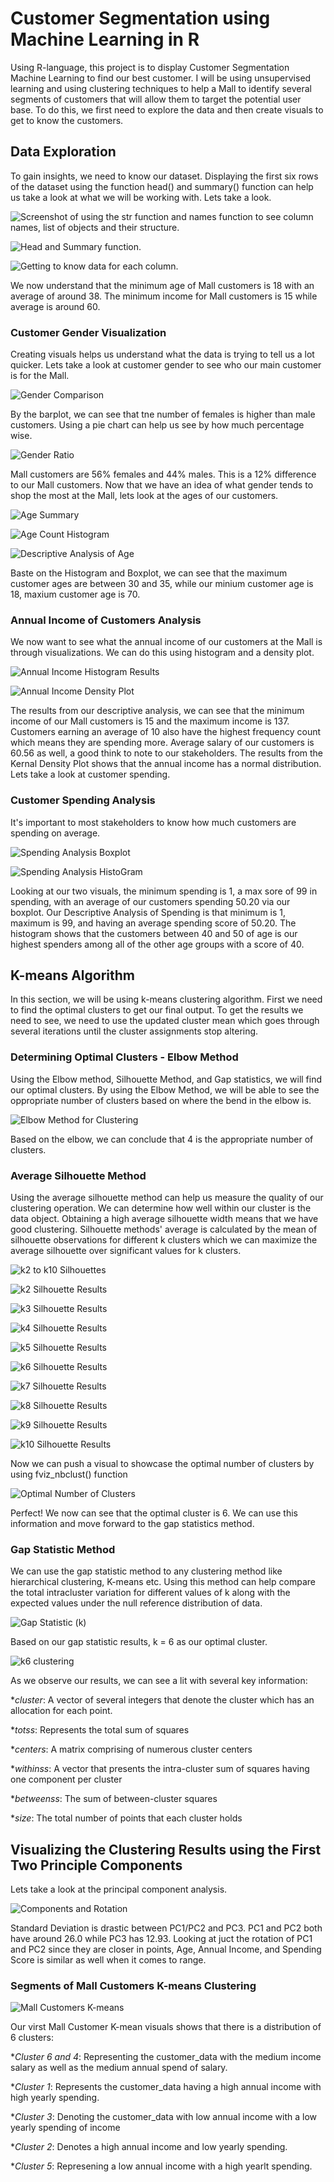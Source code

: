 # Customer Segmentation using Machine Learning in R
Using R-language, this project is to display Customer Segmentation Machine Learning to find our best customer. I will be using unsupervised learning and using clustering techniques to help a Mall to identify several segments of customers that will allow them to target the potential user base. To do this, we first need to explore the data and then create visuals to get to know the customers.

## Data Exploration
To gain insights, we need to know our dataset.  Displaying the first six rows of the dataset using the function head() and summary() function can help us take a look at what we will be working with. Lets take a look.

![Screenshot of using the str function and names function to see column names, list of objects and their structure.](https://github.com/CrawleyM29/CustoSeg-ML/blob/data-engineering/Customer%20Segmentation/Visuals/DataExploration1.JPG)

![Head and Summary function.](https://github.com/CrawleyM29/CustoSeg-ML/blob/data-engineering/Customer%20Segmentation/Visuals/DataExploration2.JPG)

![Getting to know data for each column.](https://github.com/CrawleyM29/CustoSeg-ML/blob/data-engineering/Customer%20Segmentation/Visuals/DataExploration3.JPG)

We now understand that the minimum age of Mall customers is 18 with an average of around 38. The minimum income for Mall customers is 15 while average is around 60.

### Customer Gender Visualization

Creating visuals helps us understand what the data is trying to tell us a lot quicker.  Lets take a look at customer gender to see who our main customer is for the Mall.

![Gender Comparison](https://github.com/CrawleyM29/CustoSeg-ML/blob/data-engineering/Customer%20Segmentation/Visuals/Gender%20Comparison%20BarPlot.JPG)

By the barplot, we can see that tne number of females is higher than male customers.  Using a pie chart can help us see by how much percentage wise.

![Gender Ratio](https://github.com/CrawleyM29/CustoSeg-ML/blob/data-engineering/Customer%20Segmentation/Visuals/Male_Female%20Ratio%20Pie%20Chart.JPG)

Mall customers are 56% females and 44% males.  This is a 12% difference to our Mall customers. Now that we have an idea of what gender tends to shop the most at the Mall, lets look at the ages of our customers.

![Age Summary](https://github.com/CrawleyM29/CustoSeg-ML/blob/data-engineering/Customer%20Segmentation/Visuals/AgeSummary.JPG)

![Age Count Histogram](https://github.com/CrawleyM29/CustoSeg-ML/blob/data-engineering/Customer%20Segmentation/Visuals/Age%20Count%20Histogram.JPG)

![Descriptive Analysis of Age](https://github.com/CrawleyM29/CustoSeg-ML/blob/data-engineering/Customer%20Segmentation/Visuals/Age%20DescriptiveAnalysis%20Boxplot.JPG)

Baste on the Histogram and Boxplot, we can see that the maximum customer ages are between 30 and 35, while our minium customer age is 18, maxium customer age is 70.

### Annual Income of Customers Analysis

We now want to see what the annual income of our customers at the Mall is through visualizations.  We can do this using histogram and a density plot.

![Annual Income Histogram Results](https://github.com/CrawleyM29/CustoSeg-ML/blob/data-engineering/Customer%20Segmentation/Visuals/AnnualIncome%20Histogram.JPG)

![Annual Income Density Plot](https://github.com/CrawleyM29/CustoSeg-ML/blob/data-engineering/Customer%20Segmentation/Visuals/Annual%20Income%20Density%20Plot.JPG)

The results from our descriptive analysis, we can see that the minimum income of our Mall customers is 15 and the maximum income is 137. Customers earning  an average of 10 also have the highest frequency count which means they are spending more.  Average salary of our customers is 60.56 as well, a good think to note to our stakeholders. The results from the Kernal Density Plot  shows that the annual income has a normal distribution.  Lets take a look at customer spending.

### Customer Spending Analysis

It's important to most stakeholders to know how much customers are spending on average.

![Spending Analysis Boxplot](https://github.com/CrawleyM29/CustoSeg-ML/blob/data-engineering/Customer%20Segmentation/Visuals/SpendingScore%20Boxplot.JPG)

![Spending Analysis HistoGram](https://github.com/CrawleyM29/CustoSeg-ML/blob/data-engineering/Customer%20Segmentation/Visuals/SpendingScore%20HistoGram.JPG)

Looking at our two visuals, the minimum spending is 1, a max sore of 99 in spending, with an average of our customers spending 50.20 via our boxplot. Our Descriptive Analysis of Spending is that minimum is 1, maximum is 99, and having an average spending score of 50.20.  The histogram shows that the customers between 40 and 50 of age is our highest spenders among all of the other age groups with a score of 40.

## K-means Algorithm

In this section, we will be using k-means clustering algorithm.  First we need to find the optimal clusters to get our final output. To get the results we need to see, we need to use the updated cluster mean which goes through several iterations until the cluster assignments stop altering. 

### Determining Optimal Clusters - Elbow Method

Using the Elbow method, Silhouette Method, and Gap statistics, we will find our optimal clusters. By using the Elbow Method, we will be able to see the oppropriate number of clusters based on where the bend in the elbow is.

![Elbow Method for Clustering](https://github.com/CrawleyM29/CustoSeg-ML/blob/data-engineering/Customer%20Segmentation/Visuals/Number%20of%20clusters%20K.JPG)

Based on the elbow, we can conclude that 4 is the appropriate number of clusters.

### Average Silhouette Method

Using the average silhouette method can help us measure the quality of our clustering operation.  We can determine how well within our cluster is the data object.  Obtaining a high average silhouette width means that we have good clustering.  Silhouette methods' average is calculated by the mean of silhouette observations for different k clusters which we can maximize the average silhouette over significant values for k clusters.

![k2 to k10 Silhouettes](https://github.com/CrawleyM29/CustoSeg-ML/blob/data-engineering/Customer%20Segmentation/Visuals/k%20means%20codes.JPG)

![k2 Silhouette Results](https://github.com/CrawleyM29/CustoSeg-ML/blob/data-engineering/Customer%20Segmentation/Visuals/AverageSilhouette%20k2%200.29.JPG)

![k3 Silhouette Results](https://github.com/CrawleyM29/CustoSeg-ML/blob/data-engineering/Customer%20Segmentation/Visuals/AverageSilhouette%20k3%200.38.JPG)

![k4 Silhouette Results](https://github.com/CrawleyM29/CustoSeg-ML/blob/data-engineering/Customer%20Segmentation/Visuals/AverageSilhouette%20k4%200.41.JPG)

![k5 Silhouette Results](https://github.com/CrawleyM29/CustoSeg-ML/blob/data-engineering/Customer%20Segmentation/Visuals/AverageSilhouette%20k5%200.44.JPG)

![k6 Silhouette Results](https://github.com/CrawleyM29/CustoSeg-ML/blob/data-engineering/Customer%20Segmentation/Visuals/AverageSilhouette%20k6%200.45.JPG)

![k7 Silhouette Results](https://github.com/CrawleyM29/CustoSeg-ML/blob/data-engineering/Customer%20Segmentation/Visuals/AverageSilhouette%20k7%200.44.JPG)

![k8 Silhouette Results](https://github.com/CrawleyM29/CustoSeg-ML/blob/data-engineering/Customer%20Segmentation/Visuals/AverageSilhouette%20k8%200.43.JPG)

![k9 Silhouette Results](https://github.com/CrawleyM29/CustoSeg-ML/blob/data-engineering/Customer%20Segmentation/Visuals/AverageSilhouette%20k9%200.41.JPG)

![k10 Silhouette Results](https://github.com/CrawleyM29/CustoSeg-ML/blob/data-engineering/Customer%20Segmentation/Visuals/AverageSilhouette%20k10%200.38.JPG)

Now we can push a visual to showcase the optimal number of clusters by using fviz_nbclust() function

![Optimal Number of Clusters](https://github.com/CrawleyM29/CustoSeg-ML/blob/data-engineering/Customer%20Segmentation/Visuals/OptimalNum%20of%20Clusters.JPG)

Perfect! We now can see that the optimal cluster is 6. We can use this information and move forward to the gap statistics method.

### Gap Statistic Method

We can use the gap statistic method to any clustering method like hierarchical clustering, K-means etc. Using this method can help compare the total intracluster variation for different values of k along with the expected values under the null reference distribution of data.

![Gap Statistic (k)](https://github.com/CrawleyM29/CustoSeg-ML/blob/data-engineering/Customer%20Segmentation/Visuals/stat_gap%20visual.JPG)

Based on our gap statistic results, k = 6 as our optimal cluster.

![k6 clustering](https://github.com/CrawleyM29/CustoSeg-ML/blob/data-engineering/Customer%20Segmentation/Visuals/k6%20cluster%20results.JPG)

As we observe our results, we can see a lit with several key information:

**cluster*: A vector of several integers that denote the cluster which has an allocation for each point.

**totss*: Represents the total sum of squares

**centers*: A matrix comprising of numerous cluster centers

**withinss*: A vector that presents the intra-cluster sum of squares having one component per cluster

**betweenss*: The sum of between-cluster squares

**size*: The total number of points that each cluster holds

## Visualizing the Clustering Results using the First Two Principle Components

Lets take a look at the principal component analysis.

![Components and Rotation](https://github.com/CrawleyM29/CustoSeg-ML/blob/data-engineering/Customer%20Segmentation/Visuals/visual%20for%201st%20two%20principle%20components%202.JPG)

Standard Deviation is drastic between PC1/PC2 and PC3.  PC1 and PC2 both have around 26.0 while PC3 has 12.93. Looking at juct the rotation of PC1 and PC2 since they are closer in points, Age, Annual Income, and Spending Score is similar as well when it comes to range.

### Segments of Mall Customers K-means Clustering

![Mall Customers K-means](https://github.com/CrawleyM29/CustoSeg-ML/blob/data-engineering/Customer%20Segmentation/Visuals/Segment%20Mall%20Customers%20kmeans%20clustering.JPG)

Our virst Mall Customer K-mean visuals shows that there is a distribution of 6 clusters:

**Cluster 6 and 4*: Representing the customer_data with the medium income salary as well as the medium annual spend of salary.

**Cluster 1*: Represents the customer_data having a high annual income with high yearly spending.

**Cluster 3*: Denoting the customer_data with low annual income with a low yearly spending of income

**Cluster 2*: Denotes a high annual income and low yearly spending.

**Cluster 5*: Represening a low annual income with a high yearlt spending.

